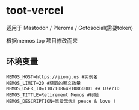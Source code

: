 # toot-vercel
适用于 Mastodon / Pleroma / Gotosocial(需要token)

 根据memos.top 项目修改而来
## 环境变量
```
MEMOS_HOST=https://jiong.us #实例名
MEMOS_LIMIT=20 #获取的嘟文数量
MEMOS_USER_ID=110710864910866001 ## UserID
MEMOS_TITTLE=Retirement Memos #标题
MEMOS_DESCRIPTION=愿爱无忧! peace & love !
```
